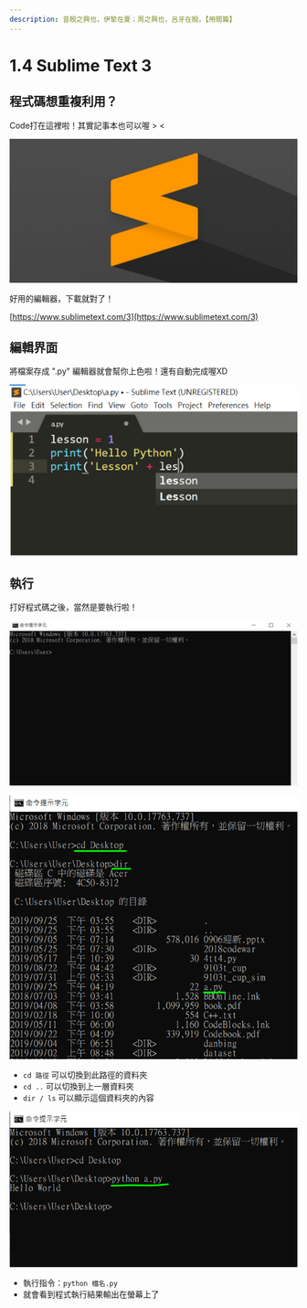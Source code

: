 ```yaml
---
description: 昔殷之興也，伊摯在夏；周之興也，呂牙在殷。【用間篇】
---
```


# 1.4 Sublime Text 3

## 程式碼想重複利用？

Code打在這裡啦！其實記事本也可以喔 &gt; &lt;

![](../.gitbook/assets/tmp%20%282%29.jpg)

好用的編輯器，下載就對了！

[https://www.sublimetext.com/3](https://www.sublimetext.com/3)

## 編輯界面

將檔案存成 ".py" 編輯器就會幫你上色啦！還有自動完成喔XD

![Sublime text 3 interface](../.gitbook/assets/image%20%285%29.png)

## 執行

打好程式碼之後，當然是要執行啦！

![step 1. &#x6253;&#x958B;&#x50B3;&#x8AAA;&#x4E2D;&#x7684; CLI \(command line interface\)](../.gitbook/assets/image%20%286%29.png)

![step 2. &#x5207;&#x63DB;&#x5230;&#x7A0B;&#x5F0F;&#x539F;&#x59CB;&#x78BC;&#x6240;&#x5728;&#x7684;&#x8CC7;&#x6599;&#x593E;](../.gitbook/assets/image%20%281%29.png)

* `cd 路徑` 可以切換到此路徑的資料夾
* `cd ..` 可以切換到上一層資料夾
* `dir / ls` 可以顯示這個資料夾的內容

![step 3. &#x6253;&#x4E0A;&#x57F7;&#x884C;&#x6307;&#x4EE4;](../.gitbook/assets/image%20%287%29.png)

* 執行指令：`python 檔名.py`
* 就會看到程式執行結果輸出在螢幕上了




